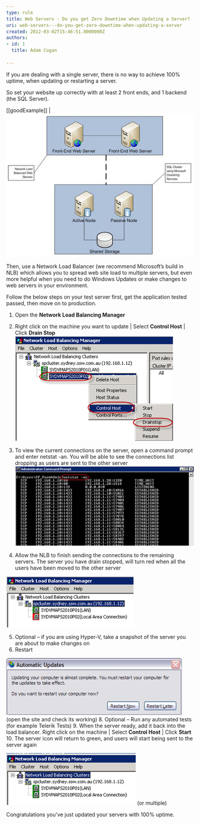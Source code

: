 ```yaml
---
type: rule
title: Web Servers - Do you get Zero Downtime when Updating a Server?
uri: web-servers---do-you-get-zero-downtime-when-updating-a-server
created: 2012-03-02T15:46:51.0000000Z
authors:
- id: 1
  title: Adam Cogan

---
```


If you are dealing with a single server, there is no way to achieve 100% uptime, when updating or restarting a server.

So set your website up correctly with at least 2 front ends, and 1 backend (the SQL Server).

[[goodExample]]
| ![ Good Example – When one server goes down, the web site remains up](Server-down-Site-up.jpg) 

Then, use a Network Load Balancer (we recommend Microsoft’s build in NLB) which allows you to spread web site load to multiple servers, but even more helpful when you need to do Windows Updates or make changes to web servers in your environment.

Follow the below steps on your test server first, get the application tested passed, then move on to production.

1. Open the **Network Load Balancing Manager**
2. Right click on the machine you want to update | Select **Control Host** | Click **Drain Stop** 
![ The 2 green icons indicate both servers are live with users - Do a drain stop on the server you want to make changes too](Server-drainstop.jpg) 

3. To view the current connections on the server, open a command prompt and enter netstat -an. You will be able to see the connections list dropping as users are sent to the other server 
![ Run "netstat -an" to view the current connections on the server](Server-netstat.jpg) 

4. Allow the NLB to finish sending the connections to the remaining servers. The server you have drain stopped, will turn red when all the users have been moved to the other server

![ When the server turns red, the connections have been dropped and you're ready to update](Server-red.jpg) 

5. Optional – if you are using Hyper-V, take a snapshot of the server you are about to make changes on
6. Restart

![ Now that the server isn't being hit with users, perform your updates. Click "Restart Now"7. Optional – Do a smoke test ](Server-restart.jpg)
(open the site and check its working)
8. Optional – Run any automated tests (for example Telerik Tests)
9. When the server ready, add it back into the load balancer. Right click on the machine | Select **Control Host** | Click **Start**
10. The server icon will return to green, and users will start being sent to the server again

![ The server will now accept connections again11. Follow the same process for the other server ](Server-green.jpg)
(or multiple)


Congratulations you've just updated your servers with 100% uptime.
